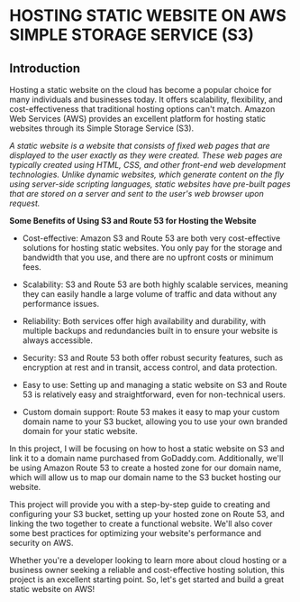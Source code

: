 # HOSTING STATIC WEBSITE ON AWS SIMPLE STORAGE SERVICE (S3)
## Introduction
Hosting a static website on the cloud has become a popular choice for many individuals and businesses today. It offers scalability, flexibility, and cost-effectiveness that traditional hosting options can't match. Amazon Web Services (AWS) provides an excellent platform for hosting static websites through its Simple Storage Service (S3).



*A static website is a website that consists of fixed web pages that are displayed to the user exactly as they were created. These web pages are typically created using HTML, CSS, and other front-end web development technologies. Unlike dynamic websites, which generate content on the fly using server-side scripting languages, static websites have pre-built pages that are stored on a server and sent to the user's web browser upon request.*

**Some Benefits of Using S3 and Route 53 for Hosting the Website**
+ Cost-effective: Amazon S3 and Route 53 are both very cost-effective solutions for hosting static websites. You only pay for the storage and bandwidth that you use, and there are no upfront costs or minimum fees.

+ Scalability: S3 and Route 53 are both highly scalable services, meaning they can easily handle a large volume of traffic and data without any performance issues.

+ Reliability: Both services offer high availability and durability, with multiple backups and redundancies built in to ensure your website is always accessible.

+ Security: S3 and Route 53 both offer robust security features, such as encryption at rest and in transit, access control, and data protection.

+ Easy to use: Setting up and managing a static website on S3 and Route 53 is relatively easy and straightforward, even for non-technical users.

+ Custom domain support: Route 53 makes it easy to map your custom domain name to your S3 bucket, allowing you to use your own branded domain for your static website.



In this project, I will be focusing on how to host a static website on S3 and link it to a domain name purchased from GoDaddy.com. Additionally, we'll be using Amazon Route 53 to create a hosted zone for our domain name, which will allow us to map our domain name to the S3 bucket hosting our website.

This project will provide you with a step-by-step guide to creating and configuring your S3 bucket, setting up your hosted zone on Route 53, and linking the two together to create a functional website. We'll also cover some best practices for optimizing your website's performance and security on AWS.

Whether you're a developer looking to learn more about cloud hosting or a business owner seeking a reliable and cost-effective hosting solution, this project is an excellent starting point. So, let's get started and build a great static website on AWS!